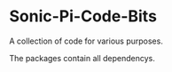 # Sonic-Pi-Code-Bits
A collection of code for various purposes.

The packages contain all dependencys.
